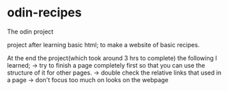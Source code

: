 # odin-recipes
The odin project 

 project after learning basic html; to make a website of basic recipes.



 At the end the project(which took around 3 hrs to complete) the following I learned;
 ->
 try to finish a page completely first so that you     can use the structure of it for other pages.
 ->
 double check the relative links that used in a page
 ->
 don't focus too much on looks on the webpage
